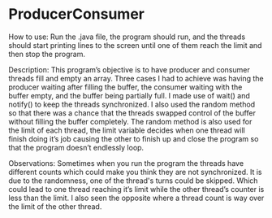 # ProducerConsumer
How to use: Run the .java file, the program should run, and the threads should start printing lines to the screen 
until one of them reach the limit and then stop the program.

Description: This program’s objective is to have producer and consumer threads fill and empty an array. 
Three cases I had to achieve was having the producer waiting after filling the buffer, the consumer waiting with the buffer empty, and the buffer being partially full. I made use of wait() and notify() to keep the threads synchronized. 
I also used the random method so that there was a chance that the threads swapped control of the buffer without filling the buffer completely.
The random method is also used for the limit of each thread, the limit variable decides when one thread will finish doing it’s job causing the other to finish up and close the program so that the program doesn’t endlessly loop.

Observations: Sometimes when you run the program the threads have different counts which could make you think they are not synchronized. 
It is due to the randomness, one of the thread's turns could be skipped. Which could lead to one thread reaching it’s limit while the other thread’s counter is less than the limit. I also seen the opposite where a thread count is way over the limit of the other thread.
